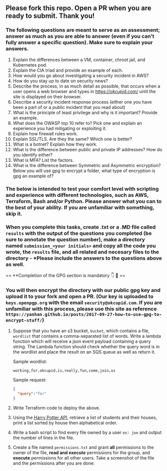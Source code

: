 ## Please fork this repo. Open a PR when you are ready to submit. Thank you!

### The following questions are meant to serve as an assessment; answer as much as you are able to answer (even if you can't fully answer a specific question). Make sure to explain your answers.




1. Explain the differences between a VM, container, chroot jail, and Kubernetes pod.
2. Explain the CIA triad and provide an example of each.
3. How would you go about investigating a security incident in AWS?
4. How do you stay up to date on security news?
5. Describe the process, in as much detail as possible, that occurs when a user opens a web browser and types in <https://okcupid.com/> until the site is displayed on their browser.
6. Describe a security incident response process (either one you have been a part of or a public incident that you read about)
7. What is the principle of least privilege and why is it important? Provide an example.
8. What does the OWASP top 10 refer to? Pick one and explain an experience you had mitigating or exploiting it. 
9. Explain how firewall rules work.
10. Explain SSL/TLS. Are they the same? Which one is better?
11. What is a botnet? Explain how they work. 
12. What is the difference between public and private IP addresses? How do you identify either? 
13. What is MFA? List the factors.
14. What is the difference between Symmetric and Asymmetric encryption? Below you will use gpg to encrypt a folder, what type of encryption is gpg an example of?

### The below is intended to test your comfort level with scripting and experience with different technologies, such as AWS, Terraform, Bash and/or Python. Please answer what you can to the best of your ability. If you are unfamiliar with something, skip it. 
### When you complete this tasks, create .txt or a .MD file called `results` with the output of the questions you completed (be sure to annotate the question number), make a directory named `submission_<your initials>` and copy all the code you wrote, the `results` file, and all related and necesary files to the directory - *Please include the answers to the questions above as well.

== **Completion of the GPG section is mandatory 👇 🔐 ==
### You will then encrypt the directory with our public gpg key and upload it to your fork and open a PR. (Our key is uploaded to `keys.openpgp.org` with the email `security@okcupid.com`. If you are unfamiliar with this process, please use this site as reference `https://yanhan.github.io/posts/2017-09-27-how-to-use-gpg-to-encrypt-stuff/`)

1. Suppose that you have an s3 bucket, `bucket`, which contains a file, `wordlist` that contains a comma-separated list of words. Write a lambda function which will  receive a json event payload containing a query string. The Lambda function should check whether the query word is in the wordlist and place the result on an SQS queue as well as return it.

   Sample wordlist:

   ``` 
   working,for,okcupid,is,really,fun,come,join,us
   ```

   Sample request:

   ``` json
   {
     "query":"for"
   }
   ```
2. Write Terraform code to deploy the above.
3. Using the [Harry Potter API](https://hp-api.herokuapp.com/), retrieve a list of students and their houses, print a list sorted by house then alphabetical order.
4. Write a bash script to find every file owned by a user `ex: joe` and output the number of lines in the file.
5. Create a file named `permissions.txt` and grant **all** permissions to the owner of the file, **read and execute** permissions for the group, and **execute** permissions for all other users. Take a screenshot of the file and the permissions after you are done.
